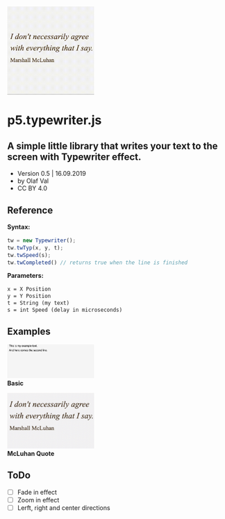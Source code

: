 <img src="typewriter-mcluhan.gif" width=200>

# p5.typewriter.js
## A simple little library that writes your text to the screen with Typewriter effect.

- Version 0.5 | 16.09.2019
- by Olaf Val
- CC BY 4.0


## Reference

**Syntax:**
```javascript
tw = new Typewriter();
tw.twTyp(x, y, t);
tw.twSpeed(s);
tw.twCompleted() // returns true when the line is finished
```

**Parameters:**
```
x = X Position
y = Y Position
t = String (my text)
s = int Speed (delay in microseconds)
```


## Examples

<img src="Examples/basic.jpg" width=200><br>
**Basic** 

<img src="Examples/mcluhanquote.jpg" width=200><br>
**McLuhan Quote**


## ToDo

- [ ] Fade in effect
- [ ] Zoom in effect
- [ ] Lerft, right and center directions

<br>
